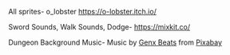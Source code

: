 All sprites- o_lobster https://o-lobster.itch.io/

Sword Sounds, Walk Sounds, Dodge- https://mixkit.co/

Dungeon Background Music- Music by <a href="https://pixabay.com/users/genxbeats-20046096/?utm_source=link-attribution&utm_medium=referral&utm_campaign=music&utm_content=231903">Genx Beats</a> from <a href="https://pixabay.com/music//?utm_source=link-attribution&utm_medium=referral&utm_campaign=music&utm_content=231903">Pixabay</a>
